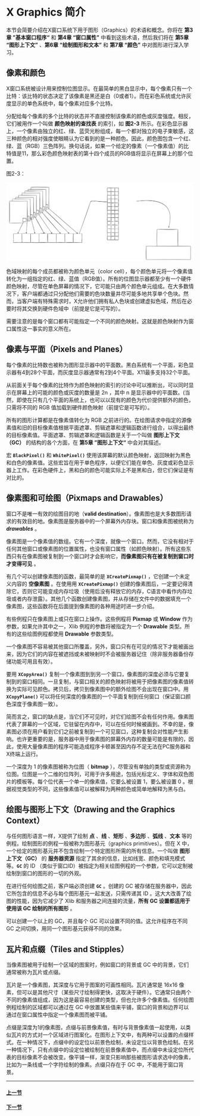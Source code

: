# X Graphics 简介

本节会简要介绍在X窗口系统下用于图形（Graphics）的术语和概念。你将在 **第3章 ”基本窗口程序“** 和 **第4章 “窗口属性”** 中看到这些术语，然后我们将在 **第5章 “图形上下文”** 、**第6章 “绘制图形和文本”** 和 **第7章 “颜色”** 中对图形进行深入学习。

## 像素和颜色

X窗口系统被设计用来控制位图显示。在最简单的黑白显示中，每个像素只有一个比特：该比特的状态决定了该像素是黑还是白（0或者1）。而在彩色系统或允许灰度显示的单色系统中，每个像素对应多个比特。

分配给每个像素的多个比特的状态并不直接控制该像素的颜色或灰度强度。相反，它们被用作一个叫做 **颜色映射的查找表** 的索引，如 **图2-3** 所示。在彩色显示器上，一个像素由独立的红、绿、蓝荧光粉组成，每一个都对独立的电子束敏感，这三种颜色的相对强度使眼睛认为它看到的是一种颜色。因此，颜色图包含一个红、绿、蓝（RGB）三色阵列。换句话说，如果一个给定的像素（一个像素值）的比特值是11，那么彩色颜色映射表的第十四个成员的RGB值将显示在屏幕上的那个位置。

图2-3：

![图2-3](./Figures/Figure-2-3.svg)

色域映射的每个成员都被称为颜色单元（color cell），每个颜色单元将一个像素值转化为一组指定的红、绿、蓝值（RGB值）。所有的位图显示器都至少有一个硬件颜色映射，尽管在单色屏幕的情况下，它可能只由两个颜色单元组成。在大多数情况下，客户端都通过只分配他们需要的色块数量并尽可能多地共享单个色块。然而，当客户端有特殊需求时，X允许他们拥有私人色块或创建虚拟色域，然后在必要时将其交换到硬件色域中（前提是它是可写的）。

需要注意的是每个窗口都有可能指定一个不同的颜色映射。这就是颜色映射作为窗口属性这一事实的意义所在。

## 像素与平面（Pixels and Planes）

每个像素的比特数也被称为图形显示器中的平面数。黑白系统有一个平面，彩色显示器有4到28个平面，而灰度显示器通常有2到4个平面。X11最多支持32个平面。

从前面关于每个像素的比特作为颜色映射的索引的讨论中可以推断出，可以同时显示在屏幕上的可能的颜色或灰度的数量是 2n ，其中 n 是显示器中的平面数。(当然，即使在只有几个平面的系统上，也可以以现有的颜色为代价提供额外的颜色，只需将不同的 RGB 值加载到硬件颜色映射（前提它是可写的）。

所有的图形计算都是在像素值转化为 RGB 之前进行的。在绘图请求中指定的源像素值和旧的目标像素值根据平面遮罩、剪辑遮罩和逻辑函数进行组合，以得出最终的目标像素值。平面遮罩、剪辑遮罩和逻辑函数是关于一个叫做 **图形上下文（GC）** 的结构的各个方面，在 **第5章 ”图形上下文“** 中会对其描述。

宏 **`BlackPixel()`** 和 **`WhitePixel()`** 使用该屏幕的默认颜色映射，返回映射为黑色和白色的像素值。这些宏旨在用于单色程序，以便它们能在单色、灰度或彩色显示器上工作。在彩色硬件上，黑和白的颜色可能实际上不是黑和白，但它们保证是有对比的。


## 像素图和可绘图（Pixmaps and Drawables）

窗口不是唯一有效的绘图目的地（**valid destination**）。像素图也是大多数图形请求的有效目的地。像素图是服务器中的一个屏幕外内存块。窗口和像素图被统称为 ***drawables*** 。

像素图是一个像素值的数组。它有一个深度，就像一个窗口。然而，它没有相对于任何其他窗口或像素图的位置属性，也没有窗口属性（如颜色映射）。所有这些东西只有在像素图被复制到一个窗口时才会影响它，**而像素图只有在被复制到窗口时才变得可见** 。

有几个可以创建像素图的函数，最简单的是 **`XCreatePixmap()`** ，它创建一个未定义内容的 **空像素图** 。在使用用 **`XCreatePixmap()`** 创建的像素图后，一定要记得清除它，否则它可能变成内存垃圾（使用后没有释放它的内存，C语言中看作内存垃圾或者内存泄露）。其他几个函数创建像素图，并从存储在文件中的数据填充一个像素图，这些函数将在后面提到像素图的各种用途时进一步介绍。

有些例程只在像素图上或只在窗口上操作。这些例程将 **Pixmap** 或 **Window** 作为参数，如果允许其中之一，Xlib 例程的参数将被指定为一个 **Drawable** 类型。所有的这些绘图例程都使用 **Drawable** 参数类型。

一个像素图不容易被其他窗口所覆盖，另外，窗口只有在可见的情况下才能被画出来，因为它们的内容在被遮挡或未被映射时不会被服务器记住（除非服务器备份存储功能可用且有效）。

要用 **`XCopyArea()`** 复制一个像素图到到另一个窗口，像素图的深度必须与它要复制到的窗口相同。一旦复制，与窗口相关的颜色映射将被用于把像素图的像素值转换为实际可见颜色。拷贝后，拷贝到像素图中的额外绘图不会出现在窗口中。用 **`XCopyPlane()`** 可以将任何深度的像素图的一个平面复制到任何窗口（保证窗口颜色深度于像素图一致）。

简而言之，窗口的缺点是，当它们不可见时，对它们绘图不会有任何作用。像素图代表了屏幕的一个区域，它驻留在内存中，可以在任何时候被画到。不幸的是，像素图必须在用户看到它们之前被复制到一个可见窗口，这种复制会对性能产生影响。也许更重要的是，服务器中用于像素图的屏幕外内存的数量可能是有限的，因此，使用大量像素图的程序可能造成程序卡顿甚至因内存不足无法在PC服务器和X终端上运行。

一个深度为 1 的像素图被称为位图（ **bitmap** ），尽管没有单独的类型或资源称为位图。位图是一个二维的位阵列，可用于许多用途，包括光标定义、字体和双色图片的模板等。每个位代表一个单一的像素值，它要么被设置 1，要么被设置 0 。根据视觉类型的不同，这些像素值可以被解释为两种颜色或简单地解释为黑与白。


## 绘图与图形上下文（Drawing and the Graphics Context）

与任何图形语言一样，X提供了绘制 **点** 、**线** 、**矩形** 、**多边形** 、**弧线** 、**文本** 等的例程。绘制图形的例程一般被称为图形基元（graphics primitives）。但在 X 中，一个给定的图形基元并不包含绘制一个特定图形所需的所有信息。一个叫做 **图形上下文（GC）** 的 **服务器资源** 指定了其余的信息，比如线宽、颜色和填充模式等。**`GC`** 的 ID （类似于窗口ID）被指定为相关绘图例程的一个参数，它可以定制被绘制到窗口的图形的一切的外观。

在进行任何绘图之前，客户端必须创建 **`GC`** 。创建的 GC 被存储在服务器中，因此它所包含的信息不必与每个图形基元一起发送，只需传递其 ID 。这大大改善了绘图的性能，因为它减少了 Xlib 和服务器之间连接的流量，**所有 GC 设置都适用于使用该 GC 绘制的所有图形** 。

可以创建一个以上的 GC，并且每个 GC 可以设置不同的值。这允许程序在不同 GC 之间切换，用同一个图形基元获得不同的效果。

## 瓦片和点缀（Tiles and Stipples）

当像素图被用于绘制一个区域的图案时，例如窗口的背景或 GC 中的背景，它们通常被称为瓦片或点缀。

瓦片是一个像素图，其深度与它用于图案的可画性相同。瓦片通常是 16x16 像素，但可以是其他尺寸（某些尺寸绘制得更快，这取决于硬件）。它通常只由两个不同的像素值组成，因为这是最容易创建的类型，但也允许多个像素值。任何绘图例程绘制的区域都可以通过在 GC 中放置某些值来平铺，窗口的背景和边界可以通过在窗口属性中指定一个像素图而被平铺。

点缀是深度为1的像素图，点缀与前景像素值，有时与背景像素值一起使用，以类似瓦片的方式对一个区域进行图案化。在图形上下文中，有两种可以设置的点缀样式。在一种情况下，点缀中的设定位以前景色绘制，未设定位以背景色绘制。在另一种情况下，只有点缀中的设定位被绘制在前景像素值中，而点缀中未设定位所代表的目标像素不会被改变。像平铺一样，渐变只影响那些被图形请求选中的像素，比如为一条线或一个字符绘制的像素。点缀只存在于 GC 中，不能用于窗口背景。

---

#### [上一节](./2.md)

#### [下一节](./4.md)
